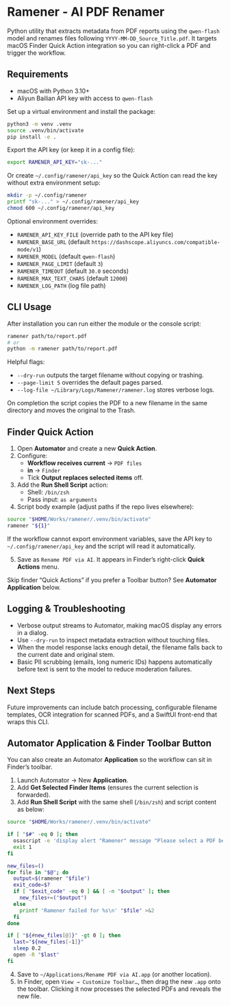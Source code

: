 # Ramener - AI PDF Renamer

Python utility that extracts metadata from PDF reports using the `qwen-flash` model and renames files following `YYYY-MM-DD_Source_Title.pdf`. It targets macOS Finder Quick Action integration so you can right-click a PDF and trigger the workflow.

## Requirements

- macOS with Python 3.10+
- Aliyun Bailian API key with access to `qwen-flash`

Set up a virtual environment and install the package:

```bash
python3 -m venv .venv
source .venv/bin/activate
pip install -e .
```

Export the API key (or keep it in a config file):

```bash
export RAMENER_API_KEY="sk-..."
```

Or create `~/.config/ramener/api_key` so the Quick Action can read the key without extra environment setup:

```bash
mkdir -p ~/.config/ramener
printf "sk-..." > ~/.config/ramener/api_key
chmod 600 ~/.config/ramener/api_key
```

Optional environment overrides:

- `RAMENER_API_KEY_FILE` (override path to the API key file)
- `RAMENER_BASE_URL` (default `https://dashscope.aliyuncs.com/compatible-mode/v1`)
- `RAMENER_MODEL` (default `qwen-flash`)
- `RAMENER_PAGE_LIMIT` (default `3`)
- `RAMENER_TIMEOUT` (default `30.0` seconds)
- `RAMENER_MAX_TEXT_CHARS` (default `12000`)
- `RAMENER_LOG_PATH` (log file path)

## CLI Usage

After installation you can run either the module or the console script:

```bash
ramener path/to/report.pdf
# or
python -m ramener path/to/report.pdf
```

Helpful flags:

- `--dry-run` outputs the target filename without copying or trashing.
- `--page-limit 5` overrides the default pages parsed.
- `--log-file ~/Library/Logs/Ramener/ramener.log` stores verbose logs.

On completion the script copies the PDF to a new filename in the same directory and moves the original to the Trash.

## Finder Quick Action

1. Open **Automator** and create a new **Quick Action**.
2. Configure:
   - **Workflow receives current** → `PDF files`
   - **in** → `Finder`
   - Tick **Output replaces selected items** off.
3. Add the **Run Shell Script** action:
   - Shell: `/bin/zsh`
   - Pass input: `as arguments`
4. Script body example (adjust paths if the repo lives elsewhere):

```bash
source "$HOME/Works/ramener/.venv/bin/activate"
ramener "${1}"
```

If the workflow cannot export environment variables, save the API key to `~/.config/ramener/api_key` and the script will read it automatically.

5. Save as `Rename PDF via AI`. It appears in Finder’s right-click **Quick Actions** menu.

Skip finder “Quick Actions” if you prefer a Toolbar button? See **Automator Application** below.

## Logging & Troubleshooting

- Verbose output streams to Automator, making macOS display any errors in a dialog.
- Use `--dry-run` to inspect metadata extraction without touching files.
- When the model response lacks enough detail, the filename falls back to the current date and original stem.
- Basic PII scrubbing (emails, long numeric IDs) happens automatically before text is sent to the model to reduce moderation failures.

## Next Steps

Future improvements can include batch processing, configurable filename templates, OCR integration for scanned PDFs, and a SwiftUI front-end that wraps this CLI.

## Automator Application & Finder Toolbar Button

You can also create an Automator **Application** so the workflow can sit in Finder’s toolbar.

1. Launch Automator → New **Application**.
2. Add **Get Selected Finder Items** (ensures the current selection is forwarded).
3. Add **Run Shell Script** with the same shell (`/bin/zsh`) and script content as below:

```bash
source "$HOME/Works/ramener/.venv/bin/activate"

if [ "$#" -eq 0 ]; then
  osascript -e 'display alert "Ramener" message "Please select a PDF before running."' >/dev/null 2>&1
  exit 1
fi

new_files=()
for file in "$@"; do
  output=$(ramener "$file")
  exit_code=$?
  if [ "$exit_code" -eq 0 ] && [ -n "$output" ]; then
    new_files+=("$output")
  else
    printf 'Ramener failed for %s\n' "$file" >&2
  fi
done

if [ "${#new_files[@]}" -gt 0 ]; then
  last="${new_files[-1]}"
  sleep 0.2
  open -R "$last"
fi
```

4. Save to `~/Applications/Rename PDF via AI.app` (or another location).
5. In Finder, open `View → Customize Toolbar…`, then drag the new `.app` onto the toolbar. Clicking it now processes the selected PDFs and reveals the new file.
